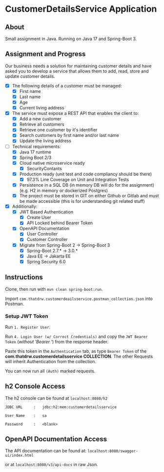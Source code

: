 # CustomerDetailsService Application
## About
Small assignment in Java.
Running on Java 17 and Spring-Boot 3.

## Assignment and Progress
Our business needs a solution for maintaining customer details and have asked you to develop a service that allows them to add, read, store and update customer details. 

- [x] The following details of a customer must be managed:
    - [x] First name
    - [x] Last name
    - [x] Age
    - [x] Current living address

- [x] The service must expose a REST API that enables the client to:
    - [x] Add a new customer
    - [x] Retrieve all customers
    - [x] Retrieve one customer by it's identifier
    - [x] Search customers by first name and/or last name
    - [x] Update the living address

- [ ] Technical requirements:
    - [x] Java 17 runtime
    - [x] Spring Boot 2/3
    - [x] Cloud native microservice ready
        - [x] SecurityContants
    - [x] Production ready (unit test and code compliancy should be there)
        - [x] 97.3% Line Coverage on Unit and Integration Tests
    - [x] Persistence in a SQL DB (in memory DB will do for the assignment) (e.g. H2 in memory or dockerized Postgres)
    - [x] The project must be stored in GIT on either Github or Gitlab and must be made accessible (this is for understanding git related stuff)

- [x] Additionally:
    - [x] JWT Based Authentication
        - [x] Create User
        - [x] API Locked behind Bearer Token

    - [x] OpenAPI Documentation
        - [x] User Controller
        - [x] Customer Controller
    
    - [x] Migrate from Spring-Boot 2 -> Spring-Boot 3
        - [x] Spring-Boot 2.7.* -> 3.0.*
        - [x] Java EE -> Jakarta EE
        - [x] Spring Security 6.0

## Instructions
Clone, then run with `mvn clean spring-boot:run`.

Import `com.thatdrw.customerdeailsservice.postman_collection.json` into Postman.

### Setup JWT Token
Run `1. Register User`. 

Run `4. Login User (w/ Correct Credentials)` and copy the `JWT Bearer Token` (_without 'Bearer '_) from the response header.

Paste this token in the `Authentication` tab, as type `Bearer Token` of the **com.thatdrw.customerdetailsservice COLLECTION**. The other Requests will inherit Authentication from the collection.

You can now run all `(Auth)` marked requests.

## h2 Console Access
The h2 console can be found at `localhost:8080/h2`

`JDBC URL     :   jdbc:h2:mem:customerdetailsservice`

`User Name    :   sa                                `

`Password     :   <blank>                           `

## OpenAPI Documentation Access
The API documentation can be found at: 
`localhost:8080/swagger-ui/index.html`

or at 
`localhost:8080/v3/api-docs` in raw Json.
